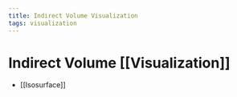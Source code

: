 ```yaml
---
title: Indirect Volume Visualization
tags: visualization
---
```


# Indirect Volume [[Visualization]]
- [[Isosurface]]


































































































